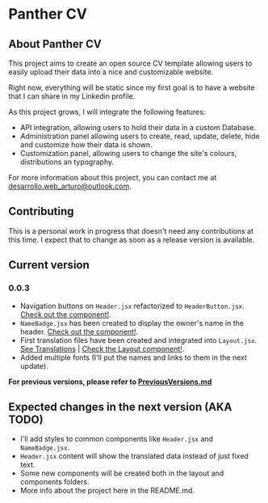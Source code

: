# Panther CV

## About Panther CV

This project aims to create an open source CV template allowing users to easily upload their data into a nice and customizable website.

Right now, everything will be static since my first goal is to have a website that I can share in my Linkedin profile.

As this project grows, I will integrate the following features:

- API integration, allowing users to hold their data in a custom Database.
- Administration panel allowing users to create, read, update, delete, hide and customize how their data is shown.
- Customization panel, allowing users to change the site's colours, distributions an typography.

For more information about this project, you can contact me at desarrollo.web_arturo@outlook.com.

## Contributing

This is a personal work in progress that doesn't need any contributions at this time. I expect that to change as soon as a release version is available.

## Current version

### 0.0.3

- Navigation buttons on `Header.jsx` refactorized to `HeaderButton.jsx`. [Check out the component!](./src/v1/components/HeaderButton/HeaderButton.jsx).
- `NameBadge.jsx` has been created to display the owner's name in the header. [Check out the component!](./src/v1/components/NameBadge/NameBadge.jsx).
- First translation files have been created and integrated into `Layout.jsx`. [See Translations](./src/v1//assets/translation) | [Check the Layout component!](./src/v1/Layout/Layout.jsx).
- Added multiple fonts (I'll put the names and links to them in the next update).

**For previous versions, please refer to [PreviousVersions.md](./PreviousVersions.md)**

## Expected changes in the next version (AKA TODO)

- I'll add styles to common components like `Header.jsx` and `NameBadge.jsx`.
- `Header.jsx` content will show the translated data instead of just fixed text.
- Some new components will be created both in the layout and components folders.
- More info about the project here in the README.md.
